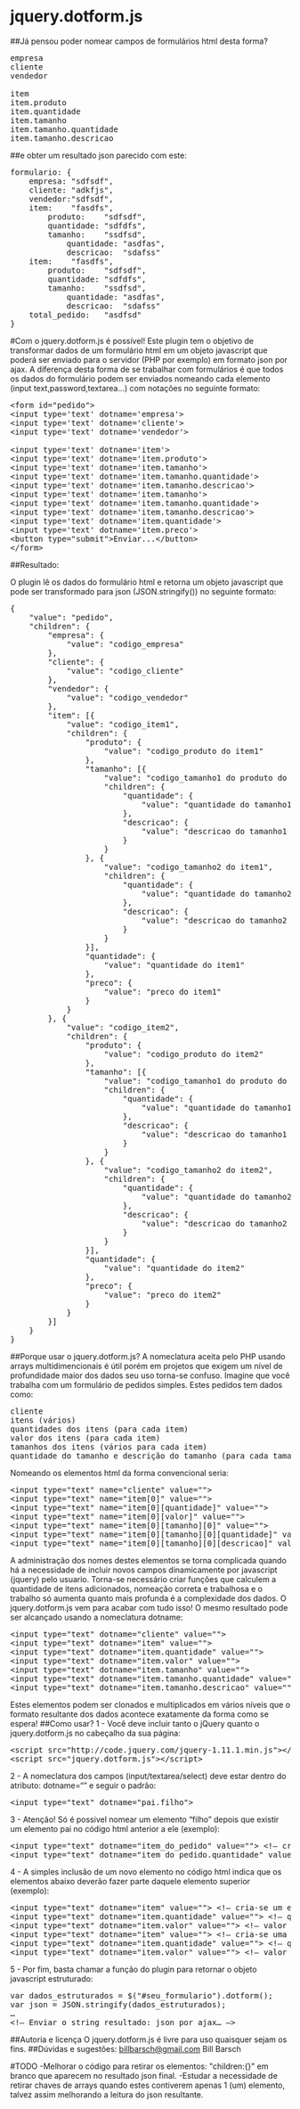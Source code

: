 # jquery.dotform.js

##Já pensou poder nomear campos de formulários html desta forma?
<pre>
empresa
cliente
vendedor

item
item.produto
item.quantidade
item.tamanho
item.tamanho.quantidade
item.tamanho.descricao
</pre>
##e obter um resultado json parecido com este:
<pre>
formulario: {
    empresa: "sdfsdf",
    cliente: "adkfjs",
    vendedor:"sdfsdf",
    item:    "fasdfs",
        produto:    "sdfsdf",
        quantidade: "sdfdfs",
        tamanho:    "ssdfsd",
            quantidade: "asdfas",
            descricao:  "sdafss"
    item:    "fasdfs",
        produto:    "sdfsdf",
        quantidade: "sdfdfs",
        tamanho:    "ssdfsd",
            quantidade: "asdfas",
            descricao:  "sdafss"
    total_pedido:   "asdfsd"
}
</pre>
#Com o jquery.dotform.js é possível!
Este plugin tem o objetivo de transformar dados de um formulário html em um objeto javascript que poderá ser enviado para o servidor (PHP por exemplo) em formato json por ajax.
A diferença desta forma de se trabalhar com formulários é que todos os dados do formulário podem ser enviados nomeando cada elemento (input text,password,textarea...) com notações no seguinte formato:
<pre>&lt;form id=&quot;pedido&quot;&gt;
&lt;input type='text' dotname='empresa'&gt;
&lt;input type='text' dotname='cliente'&gt;
&lt;input type='text' dotname='vendedor'&gt;<br />
&lt;input type='text' dotname='item'&gt;
&lt;input type='text' dotname='item.produto'&gt;
&lt;input type='text' dotname='item.tamanho'&gt;
&lt;input type='text' dotname='item.tamanho.quantidade'&gt;
&lt;input type='text' dotname='item.tamanho.descricao'&gt;
&lt;input type='text' dotname='item.tamanho'&gt;
&lt;input type='text' dotname='item.tamanho.quantidade'&gt;
&lt;input type='text' dotname='item.tamanho.descricao'&gt;
&lt;input type='text' dotname='item.quantidade'&gt;
&lt;input type='text' dotname='item.preco'&gt;
&lt;button type=&quot;submit&quot;&gt;Enviar...&lt;/button&gt;
&lt;/form&gt;</pre>

##Resultado:

O plugin lê os dados do formulário html e retorna um objeto javascript que pode ser transformado para json (JSON.stringify()) no seguinte formato:
<pre>
{
    "value": "pedido",
    "children": {
        "empresa": {
            "value": "codigo_empresa"
        },
        "cliente": {
            "value": "codigo_cliente"
        },
        "vendedor": {
            "value": "codigo_vendedor"
        },
        "item": [{
            "value": "codigo_item1",
            "children": {
                "produto": {
                    "value": "codigo_produto do item1"
                },
                "tamanho": [{
                    "value": "codigo_tamanho1 do produto do item1",
                    "children": {
                        "quantidade": {
                            "value": "quantidade do tamanho1 do item1"
                        },
                        "descricao": {
                            "value": "descricao do tamanho1 do item1"
                        }
                    }
                }, {
                    "value": "codigo_tamanho2 do item1",
                    "children": {
                        "quantidade": {
                            "value": "quantidade do tamanho2 do item1"
                        },
                        "descricao": {
                            "value": "descricao do tamanho2 do item1"
                        }
                    }
                }],
                "quantidade": {
                    "value": "quantidade do item1"
                },
                "preco": {
                    "value": "preco do item1"
                }
            }
        }, {
            "value": "codigo_item2",
            "children": {
                "produto": {
                    "value": "codigo_produto do item2"
                },
                "tamanho": [{
                    "value": "codigo_tamanho1 do produto do item2",
                    "children": {
                        "quantidade": {
                            "value": "quantidade do tamanho1 do item2"
                        },
                        "descricao": {
                            "value": "descricao do tamanho1 do item2"
                        }
                    }
                }, {
                    "value": "codigo_tamanho2 do item2",
                    "children": {
                        "quantidade": {
                            "value": "quantidade do tamanho2 do item2"
                        },
                        "descricao": {
                            "value": "descricao do tamanho2 do item2"
                        }
                    }
                }],
                "quantidade": {
                    "value": "quantidade do item2"
                },
                "preco": {
                    "value": "preco do item2"
                }
            }
        }]
    }
}
</pre>
##Porque usar o jquery.dotform.js?
A nomeclatura aceita pelo PHP usando arrays multidimencionais é útil porém em projetos que exigem um nível de profundidade maior dos dados seu uso torna-se confuso.
Imagine que você trabalha com um formulário de pedidos simples. Estes pedidos tem dados como: 
<pre>
cliente 
itens (vários)
quantidades dos itens (para cada item)
valor dos itens (para cada item)
tamanhos dos itens (vários para cada item)
quantidade do tamanho e descrição do tamanho (para cada tamanho de item)
</pre>
Nomeando os elementos html da forma convencional seria:
<pre>&lt;input type=&quot;text&quot; name=&quot;cliente&quot; value=&quot;&quot;&gt;
&lt;input type=&quot;text&quot; name=&quot;item[0]&quot; value=&quot;&quot;&gt;
&lt;input type=&quot;text&quot; name=&quot;item[0][quantidade]&quot; value=&quot;&quot;&gt;
&lt;input type=&quot;text&quot; name=&quot;item[0][valor]&quot; value=&quot;&quot;&gt;
&lt;input type=&quot;text&quot; name=&quot;item[0][tamanho][0]&quot; value=&quot;&quot;&gt;
&lt;input type=&quot;text&quot; name=&quot;item[0][tamanho][0][quantidade]&quot; value=&quot;&quot;&gt;
&lt;input type=&quot;text&quot; name=&quot;item[0][tamanho][0][descricao]&quot; value=&quot;&quot;&gt;</pre>
A administração dos nomes destes elementos se torna complicada quando há a necessidade de incluir novos campos dinamicamente por javascript (jquery) pelo usuario.
Torna-se necessário criar funções que calculem a quantidade de itens adicionados, nomeação correta e trabalhosa e o trabalho só aumenta quanto mais profunda é a complexidade dos dados. O jquery.dotform.js vem para acabar com tudo isso! O mesmo resultado pode ser alcançado usando a nomeclatura dotname:
<pre>&lt;input type=&quot;text&quot; dotname=&quot;cliente&quot; value=&quot;&quot;&gt;
&lt;input type=&quot;text&quot; dotname=&quot;item&quot; value=&quot;&quot;&gt;
&lt;input type=&quot;text&quot; dotname=&quot;item.quantidade&quot; value=&quot;&quot;&gt;
&lt;input type=&quot;text&quot; dotname=&quot;item.valor&quot; value=&quot;&quot;&gt;
&lt;input type=&quot;text&quot; dotname=&quot;item.tamanho&quot; value=&quot;&quot;&gt;
&lt;input type=&quot;text&quot; dotname=&quot;item.tamanho.quantidade&quot; value=&quot;&quot;&gt;
&lt;input type=&quot;text&quot; dotname=&quot;item.tamanho.descricao&quot; value=&quot;&quot;&gt;</pre>
Estes elementos podem ser clonados e multiplicados em vários níveis que o formato resultante dos dados acontece exatamente da forma como se espera!
##Como usar?
1 - Você deve incluir tanto o jQuery quanto o jquery.dotform.js no cabeçalho da sua página:
<pre>
&lt;script src=&quot;http://code.jquery.com/jquery-1.11.1.min.js&quot;&gt;&lt;/script&gt;
&lt;script src=&quot;jquery.dotform.js&quot;&gt;&lt;/script&gt;</pre>
2 - A nomeclatura dos campos (input/textarea/select) deve estar dentro do atributo: dotname=“” e seguir o padrão:
<pre>&lt;input type=&quot;text&quot; dotname=&quot;pai.filho&quot;&gt;</pre>
3 - Atenção! Só é possivel nomear um elemento “filho” depois que existir um elemento pai no código html anterior a ele (exemplo):
<pre>&lt;input type=&quot;text&quot; dotname=&quot;item_do_pedido&quot; value=&quot;&quot;&gt; &lt;!— cria-se primeiro o elemento &quot;pai&quot; —&gt;
&lt;input type=&quot;text&quot; dotname=&quot;item_do_pedido.quantidade&quot; value=&quot;&quot;&gt; &lt;!— logo após, cria-se o elemnto &quot;filho&quot; —&gt;</pre>
4 - A simples inclusão de um novo elemento no código html indica que os elementos abaixo deverão fazer parte daquele elemento superior (exemplo):
<pre>&lt;input type=&quot;text&quot; dotname=&quot;item&quot; value=&quot;&quot;&gt; &lt;!— cria-se um elemento item, todos os elementos abaixo ficarão dentro desta &quot;chave&quot; —&gt;
&lt;input type=&quot;text&quot; dotname=&quot;item.quantidade&quot; value=&quot;&quot;&gt; &lt;!— quantidade do item 1 —&gt;
&lt;input type=&quot;text&quot; dotname=&quot;item.valor&quot; value=&quot;&quot;&gt; &lt;!— valor do item 1 —&gt;
&lt;input type=&quot;text&quot; dotname=&quot;item&quot; value=&quot;&quot;&gt; &lt;!— cria-se uma nova chave para um novo item, todos os elementos abaixo ficarão dentro desta nova &quot;chave&quot; —&gt;
&lt;input type=&quot;text&quot; dotname=&quot;item.quantidade&quot; value=&quot;&quot;&gt; &lt;!— quantidade do item 2 —&gt;
&lt;input type=&quot;text&quot; dotname=&quot;item.valor&quot; value=&quot;&quot;&gt; &lt;!— valor do item 2 —&gt;</pre>
5 - Por fim, basta chamar a função do plugin para retornar o objeto javascript estruturado:
<pre>var dados_estruturados = $(&quot;#seu_formulario&quot;).dotform();
var json = JSON.stringify(dados_estruturados);
…
&lt;!— Enviar o string resultado: json por ajax… —&gt;</pre>
##Autoria e licença
O jquery.dotform.js é livre para uso quaisquer sejam os fins.
##Dúvidas e sugestões:
billbarsch@gmail.com
Bill Barsch

#TODO
-Melhorar o código para retirar os elementos: "children:{}" em branco que aparecem no resultado json final.
-Estudar a necessidade de retirar chaves de arrays quando estes contiverem apenas 1 (um) elemento, talvez assim melhorando a leitura do json resultante.